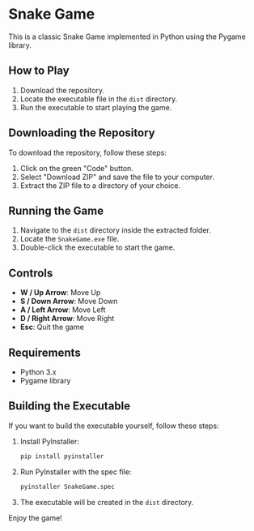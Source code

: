 # Snake Game

This is a classic Snake Game implemented in Python using the Pygame library.

## How to Play

1. Download the repository.
2. Locate the executable file in the `dist` directory.
3. Run the executable to start playing the game.

## Downloading the Repository

To download the repository, follow these steps:

1. Click on the green "Code" button.
2. Select "Download ZIP" and save the file to your computer.
3. Extract the ZIP file to a directory of your choice.

## Running the Game

1. Navigate to the `dist` directory inside the extracted folder.
2. Locate the `SnakeGame.exe` file.
3. Double-click the executable to start the game.

## Controls

- **W / Up Arrow**: Move Up
- **S / Down Arrow**: Move Down
- **A / Left Arrow**: Move Left
- **D / Right Arrow**: Move Right
- **Esc**: Quit the game

## Requirements

- Python 3.x
- Pygame library

## Building the Executable

If you want to build the executable yourself, follow these steps:

1. Install PyInstaller:
   ```sh
   pip install pyinstaller
   ```

2. Run PyInstaller with the spec file:
   ```sh
   pyinstaller SnakeGame.spec
   ```

3. The executable will be created in the `dist` directory.

Enjoy the game!